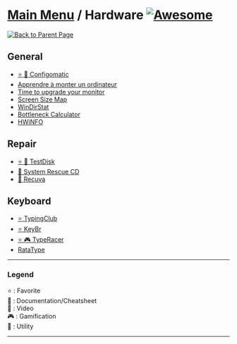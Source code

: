 # [Main Menu](../README.md) / Hardware [![Awesome](https://awesome.re/badge-flat.svg)](https://awesome.re)

[![Back to Parent Page](https://img.shields.io/badge/-Back_to_Parent_Page-blue?style=for-the-badge)](../README.md)

## General
- [:star: :wrench: Configomatic](https://www.topachat.com/pages/configomatic.php)
- [Apprendre à monter un ordinateur](https://zestedesavoir.com/tutoriels/613/apprenez-a-monter-votre-ordinateur/)
- [Time to upgrade your monitor](https://tonsky.me/blog/monitors/)
- [Screen Size Map](https://www.screensizemap.com/)
- [WinDirStat](https://windirstat.net)
- [Bottleneck Calculator](https://pc-builds.com/fr/bottleneck-calculator/)
- [HWiNFO](https://www.hwinfo.com/download/)

## Repair
- [:star: :wrench: TestDisk](https://www.cgsecurity.org/wiki/TestDisk_Etape_par_Etape)
- [:wrench: System Rescue CD](https://www.system-rescue-cd.org/)
- [:wrench: Recuva](https://www.ccleaner.com/recuva)

## Keyboard
- [:star: TypingClub](https://www.typingclub.com/)
- [:star: KeyBr](https://www.keybr.com)
- [:star: :video_game: TypeRacer](https://play.typeracer.com)
- [RataType](https://www.ratatype.fr)

---

### Legend
:star: : Favorite\
:book: : Documentation/Cheatsheet\
:movie_camera: : Video\
:video_game: : Gamification\
:wrench: : Utility

---
